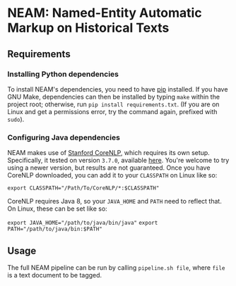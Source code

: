 # NEAM: Named-Entity Automatic Markup on Historical Texts

## Requirements
### Installing Python dependencies
To install NEAM's dependencies, you need to have [pip](https://pypi.python.org/pypi/pip) installed.
If you have GNU Make, dependencies can then be installed by typing `make` within the project root;
otherwise, run `pip install requirements.txt`. (If you are on Linux and get a permissions error,
try the command again, prefixed with `sudo`).

### Configuring Java dependencies
NEAM makes use of [Stanford CoreNLP](https://stanfordnlp.github.io/CoreNLP/download.html), which
requires its own setup. Specifically, it tested on version `3.7.0`, available
[here](https://stanfordnlp.github.io/CoreNLP/history.html). You're welcome to try using a newer
version, but results are not guaranteed. Once you have CoreNLP downloaded, you can add it to your
`CLASSPATH` on Linux like so:

`export CLASSPATH="/Path/To/CoreNLP/*:$CLASSPATH"`

CoreNLP requires Java 8, so your `JAVA_HOME` and `PATH` need to reflect that. On Linux, these can
be set like so:

`export JAVA_HOME="/path/to/java/bin/java"`
`export PATH="/path/to/java/bin:$PATH"`

## Usage
The full NEAM pipeline can be run by calling `pipeline.sh file`, where `file` is a text document to
be tagged.
